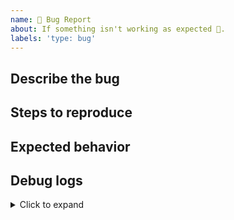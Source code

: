 ```yaml
---
name: 🐛 Bug Report
about: If something isn't working as expected 🤔.
labels: 'type: bug'
---
```


## Describe the bug
<!--
A clear and concise description of what the bug is.
-->

## Steps to reproduce


## Expected behavior
<!--
A clear and concise description of what you expected to happen.
-->

## Debug logs
<!--
Add your debug logs here.
-->

<details>
<summary>Click to expand</summary>

```
replace this line with your debug logs
```
</details>
